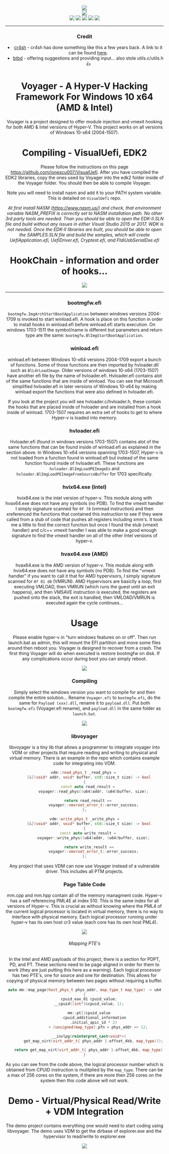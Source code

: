 <div align="center">
    <div>
        <img src="https://githacks.org/xerox/voyager/-/raw/bc07837aae126ed06130f7524e3f8464d2b3ca13/img/unknown.png"/>
    <div>
        <img src="https://git.back.engineering/_xeroxz/Voyager/raw/branch/master/img/unknown.png"/>
    </div>
    <img src="https://git.back.engineering/_xeroxz/Voyager/raw/branch/master/img/amd_badge.svg"/>
    <img src="https://git.back.engineering/_xeroxz/Voyager/raw/branch/master/img/Intel-supported-green.svg"/>
    <img src="https://git.back.engineering/_xeroxz/Voyager/raw/branch/master/img/2004--1507-supported-green.svg"/>
    <img src="https://git.back.engineering/_xeroxz/Voyager/raw/branch/master/img/Secure%20Boot-Unsupported-red.svg"/>
    <img src="https://git.back.engineering/_xeroxz/Voyager/raw/branch/master/img/Legacy_BIOS-Unsupported-red.svg"/>
</div>

***

### Credit

* [cr4sh](https://blog.cr4.sh/) - cr4sh has done something like this a few years back. A link to it can be found [here](https://github.com/Cr4sh/s6_pcie_microblaze/tree/master/python/payloads/DmaBackdoorHv).
* [btbd](https://github.com/btbd) - offering suggestions and providing input... also stole utils.c/utils.h :thumbsup:

# Voyager - A Hyper-V Hacking Framework For Windows 10 x64 (AMD & Intel)

Voyager is a project designed to offer module injection and vmexit hooking for both AMD & Intel versions of Hyper-V. 
This project works on all versions of Windows 10-x64 (2004-1507).

# Compiling - VisualUefi, EDK2

Please follow the instructions on this page https://github.com/ionescu007/VisualUefi. After you have compiled the EDK2 libraries, copy the ones
used by Voyager into the edk2 folder inside of the Voyager folder. You should then be able to compile Voyager.

Note you will need to install nasm and add it to your PATH system variable. This is detailed on `VisualUefi` repo.

*At first install NASM (https://www.nasm.us/) and check, that environment variable NASM_PREFIX is correctly set to NASM installation path. No other 3rd party tools are needed. Than you should be able to open the EDK-II.SLN file and build without any issues in either Visual Studio 2015 or 2017. WDK is not needed. Once the EDK-II libraries are built, you should be able to open the SAMPLES.SLN file and build the samples, which will create UefiApplication.efi, UefiDriver.efi, Cryptest.efi, and FtdiUsbSerialDxe.efi*

# HookChain - information and order of hooks...

<img src="https://githacks.org/xerox/voyager/-/raw/f5b9071bd896691a13466f0bd363bd16ee33e41b/img/hookchain.png"/>

***

### bootmgfw.efi

`bootmgfw.ImgArchStartBootApplication` between windows versions 2004-1709 is invoked to start winload.efi. A hook is place on this function in order to install hooks in winload.efi before
winload.efi starts execution. On windows 1703-1511 the symbol/name is different but parameters and return type are the same: `bootmgfw.BlImgStartBootApplication`.

### winload.efi

winload.efi between Windows 10-x64 versions 2004-1709 export a bunch of functions. Some of those functions are then imported by hvloader.dll such as `BlLdrLoadImage`. 
Older versions of windows 10-x64 (1703-1507) have another efi file by the name of hvloader.efi. Hvloader.efi contains alot of the same functions that are inside of winload. 
You can see that Microsoft simplified hvloader.efi in later versions of Windows 10-x64 by making winload export the functions that were also defined in hvloader.efi.

If you look at the project you will see hvloader.c/hvloader.h, these contain the hooks that are placed inside of hvloader and are installed from a hook inside of winload. 1703-1507
requires an extra set of hooks to get to where Hyper-v is loaded into memory.

### hvloader.efi

Hvloader.efi (found in windows versions 1703-1507) contains alot of the same functions that can be found inside of winload.efi as explained in the section above. In Windows 10-x64 versions spanning 1703-1507, 
Hyper-v is not loaded from a function found in winload.efi but instead of the same function found inside of hvloader.efi. These functions are `hvloader.BlImgLoadPEImageEx` 
and `hvloader.BlImgLoadPEImageFromSourceBuffer` for 1703 specifically.

### hvix64.exe (Intel)

hvix64.exe is the intel version of hyper-v. This module along with hvax64.exe does not have any symbols (no PDB). To find the vmexit handler I simply signature scanned for `0F 78` (vmread instruction)
and then xreferenced the functions that contained this instruction to see if they were called from a stub of code that pushes all registers including xmm's. It took me a little to find the correct
function but once I found the stub (vmexit handler) and c/c++ vmexit handler I was able to make a good enough signature to find the vmexit handler on all of the other Intel
versions of hyper-v.

### hvax64.exe (AMD)

hvax64.exe is the AMD version of hyper-v. This module along with hvix64.exe does not have any symbols (no PDB). To find the "vmexit handler" if you want to call it that for AMD hypervisors,
I simply signature scanned for `0f 01 d8` (VMRUN). AMD Hypervisors are basiclly a loop, first executing VMLOAD, then VMRUN (which runs the guest until an exit happens), and then
VMSAVE instruction is executed, the registers are pushed onto the stack, the exit is handled, then VMLOAD/VMRUN is executed again the cycle continues...

# Usage 

Please enable hyper-v in "turn windows features on or off". Then run launch.bat as admin, this will mount the EFI partition and move some files around then reboot you.
Voyager is designed to recover from a crash. The first thing Voyager will do when executed is restore bootmgfw on disk. If any complications occur during boot you can simply reboot.

<div align="center">
<img src="https://imgur.com/uOpcCp7.png"/>
</div>


### Compiling

Simply select the windows version you want to compile for and then compile the entire solution... Rename `Voyager.efi` to `bootmgfw.efi`, do the same for `Payload (xxx).dll`, 
rename it to `payload.dll`. Put both `bootmgfw.efi` (Voyager.efi rename), and `payload.dll` in the same folder as `launch.bat`. 

<div align="center">
    <div>
        <img src="https://githacks.org/xerox/voyager/uploads/fb3b24b28282a0cfe4c1b0440246844f/image.png"/>
    </div>
</div>

### libvoyager

libvoyager is a tiny lib that allows a programmer to integrate voyager into VDM or other projects that require reading and writing to physical and virtual memory. There is
an example in the repo which contains example code for integrating into VDM. 

```cpp
vdm::read_phys_t _read_phys = 
	[&](void* addr, void* buffer, std::size_t size) -> bool
{
	const auto read_result = 
		voyager::read_phys((u64)addr, (u64)buffer, size);

	return read_result == 
		voyager::vmxroot_error_t::error_success;
};

vdm::write_phys_t _write_phys =
	[&](void* addr, void* buffer, std::size_t size) -> bool
{
	const auto write_result = 
		voyager::write_phys((u64)addr, (u64)buffer, size);

	return write_result ==
		voyager::vmxroot_error_t::error_success;
};
```

Any project that uses VDM can now use Voyager instead of a vulnerable driver. This includes all PTM projects.

### Page Table Code

mm.cpp and mm.hpp contain all of the memory managment code. Hyper-v has a self referencing PML4E at index 510. This is the same index for all versions of Hyper-v. 
This is crucial as without knowing where the PML4 of the current logical processor is located in virtual memory, there is no way to interface with physical memory.
Each logical processor running under hyper-v has its own host cr3 value (each core has its own host PML4).

<img src="https://githacks.org/_xeroxz/voyager/-/raw/34cacd54a94a6db901c81d323ddf466e45a3cd90/img/sections.PNG"/>

###### Mapping PTE's

In the Intel and AMD payloads of this project, there is a section for PDPT, PD, and PT. These sections need to be page aligned in 
order for them to work (they are just putting this here as a warning). Each logical processor has two PTE's, one for source and one for destination. This allows for
copying of physical memory between two pages without requiring a buffer. 

```cpp
auto mm::map_page(host_phys_t phys_addr, map_type_t map_type) -> u64
{
	cpuid_eax_01 cpuid_value;
	__cpuid((int*)&cpuid_value, 1);

	mm::pt[(cpuid_value
		.cpuid_additional_information
		.initial_apic_id * 2)
			+ (unsigned)map_type].pfn = phys_addr >> 12;

	__invlpg(reinterpret_cast<void*>(
		get_map_virt(virt_addr_t{ phys_addr }.offset_4kb, map_type)));

	return get_map_virt(virt_addr_t{ phys_addr }.offset_4kb, map_type);
}
```

As you can see from the code above, the logical processor number which is obtained from CPUID instruction is mulitplied by the `map_type`. There can be a max of 256 cores on the system, if there
are more then 256 cores on the system then this code above will not work.


# Demo - Virtual/Physical Read/Write + VDM Integration

The demo project contains everything one would need to start coding using libvoyager. The demo uses VDM to get the dirbase of explorer.exe and the hypervisor
to read/write to explorer.exe

<img src="https://imgur.com/OYu188i.png"/>
